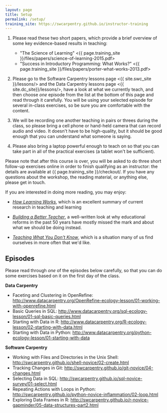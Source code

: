 ```yaml
---
layout: page
title: Setup
permalink: /setup/
training_site: https://swcarpentry.github.io/instructor-training
---
```


1.  Please read these two short papers, which provide a brief overview of some key evidence-based results in teaching:

    * "The Science of Learning" <{{ page.training_site }}/files/papers/science-of-learning-2015.pdf>
    * "Success in Introductory Programming: What Works?" <{{ page.training_site }}/files/papers/porter-what-works-2013.pdf>

2.  Please go to the Software Carpentry lessons page <{{ site.swc_site }}/lessons/> and the Data Carpentry lessons page <{{ site.dc_site}}/lessons/>, have a look at what we currently teach, and then choose *one* episode from the list at the bottom of this page and read through it carefully. You will be using your selected episode for several in-class exercises, so be sure you are comfortable with the content.

3.  We will be recording one another teaching in pairs or threes during the class, so please bring a cell phone or hand-held camera that can record audio and video. It doesn't have to be high-quality, but it should be good enough that you can understand what someone is saying.

4.  Please also bring a laptop powerful enough to teach on so that you can take part in all of the practical exercises (a tablet won't be sufficient).

Please note that after this course is over, you will be asked to do three short follow-up exercises online in order to finish qualifying as an instructor: the details are available at {{ page.training_site }}/checkout/.  If you have any questions about the workshop, the reading material, or anything else, please get in touch.

If you are interested in doing more reading, you may enjoy:

* *[How Learning Works](http://www.amazon.com/How-Learning-Works-Research-Based-Jossey-Bass/dp/0470484101/)*, which is an excellent summary of current research in teaching and learning

* *[Building a Better Teacher](http://www.amazon.com/Building-Better-Teacher-Teaching-Everyone/dp/0393081591/)*, a well-written look at why educational reforms in the past 50 years have mostly missed the mark and about what we should be doing instead.

* *[Teaching What You Don't Know](http://www.amazon.com/Teaching-What-You-Dont-Know/dp/0674066170/)*, which is a situation many of us find ourselves in more often that we'd like.

Episodes
--------

Please read through *one* of the episodes below carefully, so that you can do some exercises based on it on the first day of the class.

**Data Carpentry**

* Faceting and Clustering in OpenRefine: <http://www.datacarpentry.org/OpenRefine-ecology-lesson/01-working-with-openrefine.html>
* Basic Queries in SQL: <http://www.datacarpentry.org/sql-ecology-lesson/01-sql-basic-queries.html>
* Starting with Data in R: <http://www.datacarpentry.org/R-ecology-lesson/02-starting-with-data.html>
* Starting with Data in Python: <http://www.datacarpentry.org/python-ecology-lesson/01-starting-with-data>

**Software Carpentry**

* Working with Files and Directories in the Unix Shell: <http://swcarpentry.github.io/shell-novice/02-create.html>
* Tracking Changes in Git: <http://swcarpentry.github.io/git-novice/04-changes.html>
* Selecting Data in SQL: <http://swcarpentry.github.io/sql-novice-survey/01-select.html>
* Repeating Actions with Loops in Python: <http://swcarpentry.github.io/python-novice-inflammation/02-loop.html>
* Exploring Data Frames in R: <http://swcarpentry.github.io/r-novice-gapminder/05-data-structures-part2.html>
